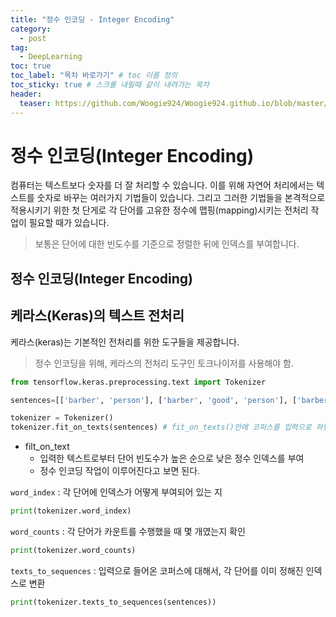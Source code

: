 ```yaml
---
title: "정수 인코딩 - Integer Encoding"
category:
  - post
tag:
  - DeepLearning
toc: true
toc_label: "목차 바로가기" # toc 이름 정의
toc_sticky: true # 스크롤 내릴때 같이 내려가는 목차
header:
  teaser: https://github.com/Woogie924/Woogie924.github.io/blob/master/assets/images/myLogo.png?raw=true
---
```


# 정수 인코딩(Integer Encoding)

컴퓨터는 텍스트보다 숫자를 더 잘 처리할 수 있습니다. 이를 위해 자연어 처리에서는 텍스트를 숫자로 바꾸는 여러가지 기법들이 있습니다.
그리고 그러한 기법들을 본격적으로 적용시키기 위한 첫 단게로 각 단어를 고유한 정수에 맵핑(mapping)시키는 전처리 작업이 필요할 때가 있습니다.

> 보통은 단어에 대한 빈도수를 기준으로 정렬한 뒤에 인덱스를 부여합니다.

## 정수 인코딩(Integer Encoding)

## 케라스(Keras)의 텍스트 전처리

케라스(keras)는 기본적인 전처리를 위한 도구들을 제공합니다.

> 정수 인코딩을 위해, 케라스의 전처리 도구인 토크나이저를 사용해야 함.

```python
from tensorflow.keras.preprocessing.text import Tokenizer

sentences=[['barber', 'person'], ['barber', 'good', 'person'], ['barber', 'huge', 'person'], ['knew', 'secret'], ['secret', 'kept', 'huge', 'secret'], ['huge', 'secret'], ['barber', 'kept', 'word'], ['barber', 'kept', 'word'], ['barber', 'kept', 'secret'], ['keeping', 'keeping', 'huge', 'secret', 'driving', 'barber', 'crazy'], ['barber', 'went', 'huge', 'mountain']]
```

```python
tokenizer = Tokenizer()
tokenizer.fit_on_texts(sentences) # fit_on_texts()안에 코퍼스를 입력으로 하면 빈도수를 기준으로 단어 집합을 생성한다.
```

- filt_on_text
  - 입력한 텍스트로부터 단어 빈도수가 높은 순으로 낮은 정수 인덱스를 부여
  - 정수 인코딩 작업이 이루어진다고 보면 된다.

`word_index` : 각 단어에 인덱스가 어떻게 부여되어 있는 지

```python
print(tokenizer.word_index)
```

`word_counts` : 각 단어가 카운트를 수행했을 때 몇 개였는지 확인

```python
print(tokenizer.word_counts)
```

`texts_to_sequences` : 입력으로 들어온 코퍼스에 대해서, 각 단어를 이미 정해진 인덱스로 변환

```python
print(tokenizer.texts_to_sequences(sentences))
```
